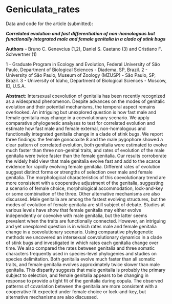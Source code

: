 # Geniculata_rates

Data and code for the article (submitted):

***Correlated evolution and fast differentiation of non-homologous but functionally integrated male and female genitalia in a clade of stink bugs***

**Authors** - Bruno C. Genevcius (1,2), Daniel S. Caetano (3) and Cristiano F. Schwertner (1)
 
1 - Graduate Program in Ecology and Evolution, Federal University of São Paulo, Department of Biological Sciences - Diadema, SP, Brazil.
2 - University of São Paulo, Museum of Zoology (MZUSP) - São Paulo, SP, Brazil.
3 - University of Idaho, Department of Biological Sciences - Moscow, ID, U.S.A.

**Abstract:**
Intersexual coevolution of genitalia has been recently recognized as a widespread phenomenon. Despite advances on the modes of genitalic evolution and their potential mechanisms, the temporal aspect remains overlooked. An intriguing but unexplored question is how fast male and female genitalia may change in a coevolutionary scenario. We apply comparative phylogenetic analyses to test for correlated evolution and estimate how fast male and female external, non-homologous and functionally integrated genitalia change in a clade of stink bugs. We report three findings: the female gonocoxite 8 and the male pygophore showed a clear pattern of correlated evolution, both genitalia were estimated to evolve much faster than three non-genital traits, and rates of evolution of the male genitalia were twice faster than the female genitalia. Our results corroborate the widely held view that male genitalia evolve fast and add to the scarce evidence for rapidly evolving female genitalia. Different rates of evolution suggest distinct forms or strengths of selection over male and female genitalia. The morphological characteristics of this coevolutionary trend are more consistent with a cooperative adjustment of the genitalia, suggesting a scenario of female choice, morphological accommodation, lock-and-key or some combination of the three. Other alternative mechanisms are also discussed. Male genitalia are among the fastest evolving structures, but the modes of evolution of female genitalia are still subject of debate. Studies at various levels have show that female genitalia may either evolve independently or coevolve with male genitalia, but the latter seems prevalent when the traits are functionally connected. However, an intriguing and yet unexplored question is in which rates male and female genitalia change in a coevolutionary scenario. Using comparative phylogenetic methods we uncovered an intersexual coevolutionary dynamics in a clade of stink bugs and investigated in which rates each genitalia change over time. We also compared the rates between genitalia and three somatic characters frequently used in species-level phylogenies and studies on species delimitation. Both genitalia evolve much faster than all somatic traits, and female genitalia evolves approximately twice slower than male genitalia. This disparity suggests that male genitalia is probably the primary subject to selection, and female genitalia appears to be changing in response to provide a tight fit of the genitalia during copula. The observed patterns of covariation between the genitalia are more consistent with a cooperative fit expected under female choice or lock-and-key, but alternative mechanisms are also discussed.
